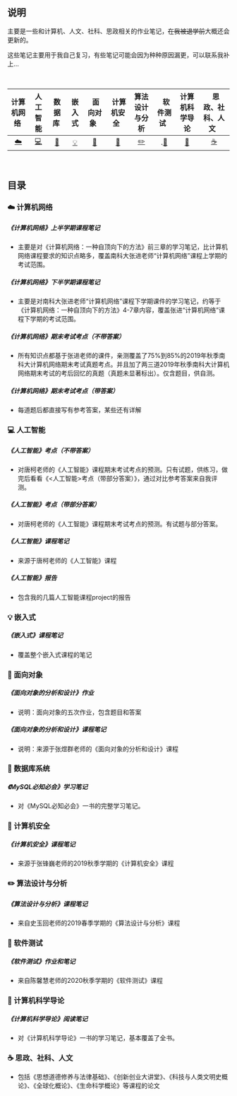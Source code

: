 ## 说明

主要是一些和计算机、人文、社科、思政相关的作业笔记，~~在我被退学前~~大概还会更新的。

这些笔记主要用于我自己复习，有些笔记可能会因为种种原因漏更，可以联系我补上...


<br>

| 计算机网络&nbsp; | 人工智能 | 数据库&nbsp;|嵌入式| &nbsp;面向对象&nbsp;&nbsp;|&nbsp;计算机安全&nbsp;&nbsp;|算法设计与分析| &nbsp;&nbsp;软件测试&nbsp;&nbsp; |计算机科学导论| &nbsp;&nbsp;思政、社科、人文&nbsp;&nbsp; |
| :---: | :----: | :---: | :----: | :----: | :----: | :----: | :----: | :----: | :----: |
| [:cloud:](#cloud-计算机网络) | [:computer:](#computer-人工智能) | [:floppy_disk:](#floppy_disk-数据库)| [:bulb:](#bulb-嵌入式) |[:art:](#art-面向对象)| [:wrench:](#wrench-计算机安全) |[:pencil2:](#pencil2-算法设计和分析)|.[:watermelon:](#watermelon-软件测试) |[:memo:](#memo-计算机科学导论)|[:coffee:](#coffee-思政社科人文)|

<br>

## 目录

### :cloud: 计算机网络

##### 《计算机网络》上半学期课程笔记
- 主要是对《计算机网络：一种自顶向下的方法》前三章的学习笔记，比计算机网络课程要求的知识点略多，覆盖南科大张进老师“计算机网络”课程上学期的考试范围。

##### 《计算机网络》下半学期课程笔记
- 主要是对南科大张进老师“计算机网络”课程下学期课件的学习笔记，约等于《计算机网络：一种自顶向下的方法》4-7章内容，覆盖张进“计算机网络”课程下学期的考试范围。

##### 《计算机网络》期末考试考点（不带答案）
- 所有知识点都基于张进老师的课件，亲测覆盖了75%到85%的2019年秋季南科大计算机网络期末考试真题考点。并且加了两三道2019年秋季南科大计算机网络期末考试的考后回忆的真题（真题未显著标出）。仅含题目，供自测。

##### 《计算机网络》期末考试考点（带答案）

- 每道题后都直接写有参考答案，某些还有详解

### :computer: 人工智能
##### 《人工智能》考点（不带答案）

- 对唐柯老师的《人工智能》课程期末考试考点的预测。只有试题，供练习，做完后看看《<人工智能>考点（带部分答案）》，通过对比参考答案来自我评测。

##### 《人工智能》考点（带部分答案）

- 对唐柯老师的《人工智能》课程期末考试考点的预测。有试题与部分答案。

##### 《人工智能》课程笔记
- 来源于唐柯老师的《人工智能》课程

##### 《人工智能》报告
- 包含我的几篇人工智能课程project的报告


### :bulb: 嵌入式
##### 《嵌入式》课程笔记
- 覆盖整个嵌入式课程的笔记

### :art: 面向对象
##### 《面向对象的分析和设计》作业  
- 说明：面向对象的五次作业，包含题目和答案  

##### 《面向对象的分析和设计》课程笔记
- 说明：来源于张煜群老师的《面向对象的分析和设计》课程

### :floppy_disk: 数据库系统
##### 《MySQL必知必会》学习笔记
- 对《MySQL必知必会》一书的完整学习笔记。

### :wrench: 计算机安全
##### 《计算机安全》课程笔记
- 来源于张锋巍老师的2019秋季学期的《计算机安全》课程

### :pencil2: 算法设计与分析
##### 《算法设计与分析》课程笔记
- 来自史玉回老师的2019春季学期的《算法设计与分析》课程

### :watermelon: 软件测试

##### 《软件测试》作业和笔记

- 来自陈馨慧老师的2020秋季学期的《软件测试》课程

### :memo: 计算机科学导论

##### 《计算机科学导论》阅读笔记

- 对《计算机科学导论》一书的学习笔记，基本覆盖了全书。

### :coffee: 思政、社科、人文
- 包括《思想道德修养与法律基础》、《创新创业大讲堂》、《科技与人类文明史概论》、《全球化概论》、《生命科学概论》等课程的论文